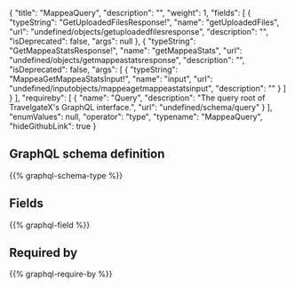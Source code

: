 {
  "title": "MappeaQuery",
  "description": "",
  "weight": 1,
  "fields": [
    {
      "typeString": "GetUploadedFilesResponse!",
      "name": "getUploadedFiles",
      "url": "undefined/objects/getuploadedfilesresponse",
      "description": "",
      "isDeprecated": false,
      "args": null
    },
    {
      "typeString": "GetMappeaStatsResponse!",
      "name": "getMappeaStats",
      "url": "undefined/objects/getmappeastatsresponse",
      "description": "",
      "isDeprecated": false,
      "args": [
        {
          "typeString": "MappeaGetMappeaStatsInput!",
          "name": "input",
          "url": "undefined/inputobjects/mappeagetmappeastatsinput",
          "description": ""
        }
      ]
    }
  ],
  "requireby": [
    {
      "name": "Query",
      "description": "The query root of TravelgateX's GraphQL interface.",
      "url": "undefined/schema/query"
    }
  ],
  "enumValues": null,
  "operator": "type",
  "typename": "MappeaQuery",
  "hideGithubLink": true
}
## GraphQL schema definition

{{% graphql-schema-type %}}

## Fields

{{% graphql-field %}}

## Required by

{{% graphql-require-by %}}
